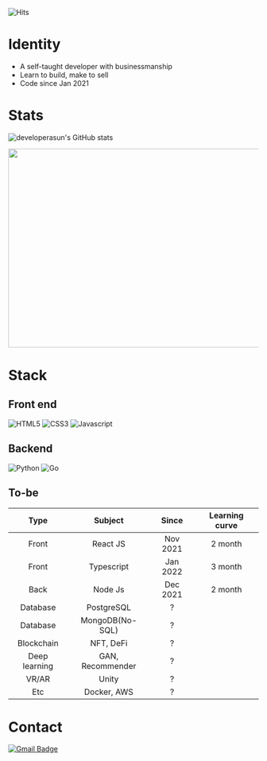 ![Hits](https://hits.seeyoufarm.com/api/count/incr/badge.svg?url=https%3A%2F%2Fgithub.com%2Fdeveloperasun%2Fhit-counter&count_bg=%2379C83D&title_bg=%23555555&icon=gnuicecat.svg&icon_color=%2379C83D&title=hits&edge_flat=false)

# Identity
- A self-taught developer with businessmanship
- Learn to build, make to sell
- Code since Jan 2021

# Stats
![developerasun's GitHub stats](https://github-readme-stats.vercel.app/api?username=developerasun&theme=highcontrast&show_icons=true)


<a href="https://wakatime.com"><img src="https://wakatime.com/share/@developerasun/cff13d30-a0b0-4e6a-8f25-0c5bbc743349.png" width=600px height=400px/></a>

# Stack
## Front end
![HTML5](https://img.shields.io/badge/HTML-red?style=flat&logo=HTML5&logoColor=white) ![CSS3](https://img.shields.io/badge/CSS-1572B6?style=square&logo=CSS3&logoColor=white) ![Javascript](https://img.shields.io/badge/Javascript-ffb13b?style=square&logo=Javascript&logoColor=white)  

## Backend
![Python](https://img.shields.io/badge/Python-16711680?style=square&logo=Python&logoColor=white)
![Go](https://img.shields.io/badge/Go-00add8?style=square&logo=Go&logoColor=white)
  
## To-be
|Type|Subject|Since|Learning curve|
|:--:|:-------------------:|:------------:|:---:|
|Front|React JS|Nov 2021|2 month|
|Front|Typescript|Jan 2022|3 month|
|Back|Node Js|Dec 2021|2 month|
|Database|PostgreSQL|?|
|Database|MongoDB(No-SQL)|?|
|Blockchain|NFT, DeFi|?|
|Deep learning|GAN, Recommender|?|
|VR/AR|Unity|?|
|Etc|Docker, AWS|?|


# Contact
 [![Gmail Badge](https://img.shields.io/badge/Gmail-F05032?style=flat-square&logo=Gmail&logoColor=white&link=mailto:nellow1102@gmail.com)](mailto:nellow1102@gmail.com)
 
    

